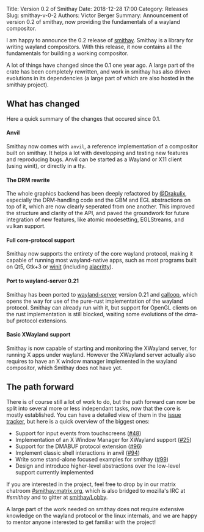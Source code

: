 Title: Version 0.2 of Smithay
Date: 2018-12-28 17:00
Category: Releases
Slug: smithay-v-0-2
Authors: Victor Berger
Summary: Announcement of version 0.2 of smithay, now providing the fundamentals of a wayland compositor.

I am happy to announce the 0.2 release of [smithay](https://crates.io/crates/smithay). Smithay is a library
for writing wayland compositors. With this release, it now contains all the fundamentals for building a
working compositor.

A lot of things have changed since the 0.1 one year ago. A large part of the crate has been completely
rewritten, and work in smithay has also driven evolutions in its dependencies (a large part of which are
also hosted in the smithay project).

## What has changed

Here a quick summary of the changes that occured since 0.1.

#### Anvil

Smithay now comes with `anvil`, a reference implementation of a compositor built on smithay. It
helps a lot with developping and testing new features and reproducing bugs. Anvil can be started
as a Wayland or X11 client (using winit), or directly in a tty.

#### The DRM rewrite

The whole graphics backend has been deeply refactored by [@Drakulix](https://github.com/drakulix),
especially the DRM-handling code and the GBM and EGL abstractions on top of it, which are now clearly
seperated from one another. This improved the structure and clarity of the API, and paved the groundwork
for future integration of new features, like atomic modesetting, EGLStreams, and vulkan support.

#### Full core-protocol support

Smithay now supports the entirety of the core wayland protocol, making it capable of running most
wayland-native apps, such as most programs built on Qt5, Gtk+3 or
[winit](https://crates.io/crates/winit) (including [alacritty](https://github.com/jwilm/alacritty)).

#### Port to wayland-server 0.21

Smithay has been ported to [wayland-server](https://crates.io/crates/wayland-server) version 0.21 and
[calloop](https://crates.io/crates/calloop), which opens the way for use of the pure-rust implementation
of the wayland protocol. Smithay can already run with it, but support for OpenGL clients on the rust
implementation is still blocked, waiting some evolutions of the dma-buf protocol extensions.

#### Basic XWayland support

Smithay is now capable of starting and monitoring the XWayland server, for running X apps under wayland.
However the XWayland server actually also requires to have an X window manager implemented in the wayland
compositor, which Smithay does not have yet.

## The path forward

There is of course still a lot of work to do, but the path forward can now be split into several
more or less independant tasks, now that the core is mostly established. You can have a detailed view
of them in the [issue tracker](https://github.com/smithay/smithay/issues), but here is a quick overview
of the biggest ones:

- Support for input events from touchscreens ([#48](https://github.com/Smithay/smithay/issues/48))
- Implementation of an X Window Manager for XWayland support
  ([#25](https://github.com/Smithay/smithay/issues/25))
- Support for the DMABUF protocol extension ([#96](https://github.com/Smithay/smithay/issues/96))
- Implement classic shell interactions in anvil ([#94](https://github.com/Smithay/smithay/issues/94))
- Write some stand-alone focused examples for smithay ([#99](https://github.com/Smithay/smithay/issues/99))
- Design and introduce higher-level abstractions over the low-level support currently implemented

If you are interested in the project, feel free to drop by in our matrix chatroom
[#smithay:matrix.org](https://matrix.to/#/#smithay:matrix.org), which is also bridged to mozilla's IRC
at *#smithay* and to gitter at [smithay/Lobby](https://gitter.im/smithay/Lobby).

A large part of the work needed on smithay does not require extensive knowledge on the wayland protocol
or the linux internals, and we are happy to mentor anyone interested to get familiar with the project!
